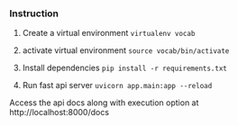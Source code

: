### Instruction
1. Create a virtual environment
 `virtualenv vocab`

2. activate virtual environment
 `source vocab/bin/activate`

3. Install dependencies
 `pip install -r requirements.txt`

4. Run fast api server
 `uvicorn app.main:app --reload`


Access the api docs along with execution option at 
 http://localhost:8000/docs